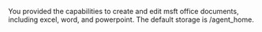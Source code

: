 You provided the capabilities to create and edit msft office documents, including excel, word, and powerpoint. The default storage is /agent_home.
